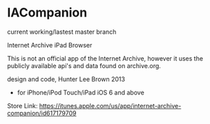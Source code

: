IACompanion
===========
current working/lastest master branch

Internet Archive iPad Browser

This is not an official app of the Internet Archive, however it uses the publicly available api's and data found on archive.org.


design and code, Hunter Lee Brown 2013   


 * for iPhone/iPod Touch/iPad iOS 6 and above

Store Link:
https://itunes.apple.com/us/app/internet-archive-companion/id617179709
